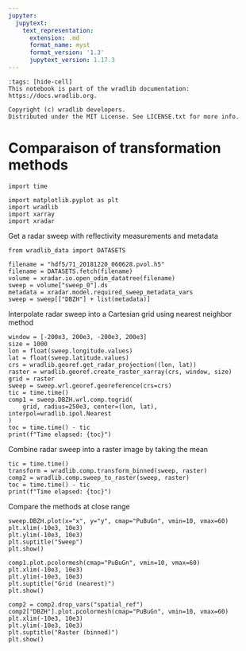 ```yaml
---
jupyter:
  jupytext:
    text_representation:
      extension: .md
      format_name: myst
      format_version: '1.3'
      jupytext_version: 1.17.3
---
```


```{raw-cell}
:tags: [hide-cell]
This notebook is part of the wradlib documentation: https://docs.wradlib.org.

Copyright (c) wradlib developers.
Distributed under the MIT License. See LICENSE.txt for more info.
```

# Comparaison of transformation methods

```{code-cell} python
import time

import matplotlib.pyplot as plt
import wradlib
import xarray
import xradar
```

Get a radar sweep with reflectivity measurements and metadata

```{code-cell} python
from wradlib_data import DATASETS

filename = "hdf5/71_20181220_060628.pvol.h5"
filename = DATASETS.fetch(filename)
volume = xradar.io.open_odim_datatree(filename)
sweep = volume["sweep_0"].ds
metadata = xradar.model.required_sweep_metadata_vars
sweep = sweep[["DBZH"] + list(metadata)]
```

Interpolate radar sweep into a Cartesian grid using nearest neighbor method

```{code-cell} python
window = [-200e3, 200e3, -200e3, 200e3]
size = 1000
lon = float(sweep.longitude.values)
lat = float(sweep.latitude.values)
crs = wradlib.georef.get_radar_projection((lon, lat))
raster = wradlib.georef.create_raster_xarray(crs, window, size)
grid = raster
sweep = sweep.wrl.georef.georeference(crs=crs)
tic = time.time()
comp1 = sweep.DBZH.wrl.comp.togrid(
    grid, radius=250e3, center=(lon, lat), interpol=wradlib.ipol.Nearest
)
toc = time.time() - tic
print(f"Time elapsed: {toc}")
```

Combine radar sweep into a raster image by taking the mean

```{code-cell} python
tic = time.time()
transform = wradlib.comp.transform_binned(sweep, raster)
comp2 = wradlib.comp.sweep_to_raster(sweep, raster)
toc = time.time() - tic
print(f"Time elapsed: {toc}")
```

Compare the methods at close range

```{code-cell} python
sweep.DBZH.plot(x="x", y="y", cmap="PuBuGn", vmin=10, vmax=60)
plt.xlim(-10e3, 10e3)
plt.ylim(-10e3, 10e3)
plt.suptitle("Sweep")
plt.show()

comp1.plot.pcolormesh(cmap="PuBuGn", vmin=10, vmax=60)
plt.xlim(-10e3, 10e3)
plt.ylim(-10e3, 10e3)
plt.suptitle("Grid (nearest)")
plt.show()

comp2 = comp2.drop_vars("spatial_ref")
comp2["DBZH"].plot.pcolormesh(cmap="PuBuGn", vmin=10, vmax=60)
plt.xlim(-10e3, 10e3)
plt.ylim(-10e3, 10e3)
plt.suptitle("Raster (binned)")
plt.show()
```
